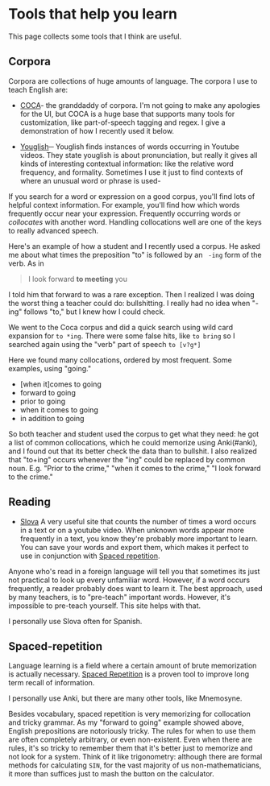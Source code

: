 # Tools that help you learn

This page collects some tools that I think are useful. 

## Corpora 

Corpora are collections of huge amounts of language. 
The corpora I use to teach English are:

* [COCA](https://www.english-corpora.org)- the granddaddy of corpora. I'm not going to make any apologies for the
UI, but COCA is a huge base that supports many tools for customization, like
part-of-speech tagging and regex. I give a demonstration of how I recently used
it below.

* [Youglish](https://youglish.com/)─ Youglish finds instances of words occurring
in Youtube videos. They state youglish is about pronunciation, but really it gives
all kinds of interesting contextual information: like the relative word frequency,
and formality. Sometimes I use it just to find contexts of where an unusual word or phrase
is used-


If you search for a word
or expression on a good corpus, you'll find lots of helpful context information.
For example, you'll find how which words frequently occur near your expression.
Frequently occurring words  or _collocates_ with
another word. Handling collocations well are one of the keys to really advanced
speech.

Here's an example of how a student and I recently used a corpus. He asked me
about what times the preposition "to" is followed by an ` -ing` form of the verb. As in 

> I look forward **to meeting** you

I told him that forward to was a rare exception. Then I realized I was doing the
worst thing a teacher could do: bullshitting. I really had no idea when "-ing"
follows "to," but I knew how I could check.

We went to the Coca corpus and did a quick search using wild card expansion for
`to *ing`. There were some false hits, like `to bring` so I searched again
using the "verb" part of speech `to [v?g*]` 

Here we found many collocations, ordered by most frequent. Some examples, using "going."

* [when it]comes to going
* forward to going
* prior to going
* when it comes to going
* in addition to going

 So both teacher and student used the corpus to get what they need: he got a list of common collocations, which he could memorize using Anki(#anki), and I found out that its better check the data
than to bullshit. I also realized that "to+ing" occurs whenever the "ing" could be replaced by 
common noun. E.g. "Prior to the crime," "when it comes to the crime," "I look forward to the crime." 


## Reading

* [Slova](slova.cc) A very useful site that counts the number of times a word occurs in 
a text or on a youtube video. When unknown words appear more frequently in a text,
you know they're probably more important to learn. You can save your words and export them, which 
makes it perfect to use in conjunction with [Spaced repetition](#spaced-repetition).

Anyone who's read in a foreign language will tell you that sometimes its just not practical to look
up every unfamiliar word. However, if a word occurs frequently, a reader probably does want to learn
it. The best approach, used by many teachers, is to "pre-teach" important words. However, it's impossible to pre-teach yourself. This site helps with that.

I personally use Slova often for Spanish.

## Spaced-repetition

Language learning is a field where a certain amount of brute memorization is actually necessary.
[Spaced Repetition](https://en.wikipedia.org/wiki/Spaced_repetition) is a proven tool to improve long term recall of information.

I personally use Anki, but there are many other tools, like Mnemosyne. 

Besides vocabulary, spaced repetition is very memorizing for collocation and tricky grammar. As my "forward to going" example showed above, English prepositions are notoriously tricky. The rules for when to use them are often completely arbitrary, or even non-existent. Even when there are rules, it's so tricky to remember them that it's better just to memorize and not look for a system. Think of it like
trigonometry: although there are formal methods for calculating `SIN`, for the vast majority of us non-mathematicians, it more than suffices just to mash the button on the calculator.
